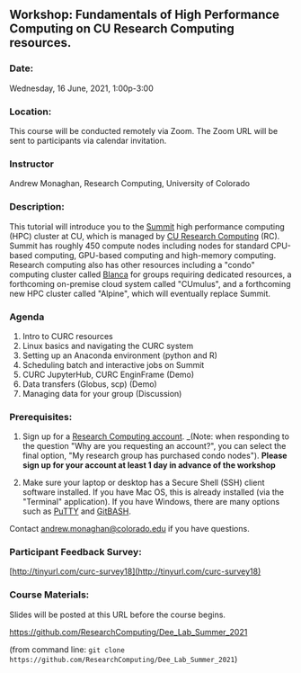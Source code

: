 ## Workshop: Fundamentals of High Performance Computing on CU Research Computing resources.

### Date: 
Wednesday, 16 June, 2021, 1:00p-3:00

### Location: 
This course will be conducted remotely via Zoom. The Zoom URL will be sent to participants via calendar invitation.

### Instructor 
Andrew Monaghan, Research Computing, University of Colorado

### Description: 
This tutorial will introduce you to the [Summit](https://www.colorado.edu/rc/resources/summit) high performance computing (HPC) cluster at CU, which is managed by [CU Research Computing](https://www.colorado.edu/rc/) (RC). Summit has roughly 450 compute nodes including nodes for standard CPU-based computing, GPU-based computing and high-memory computing. Research computing also has other resources including a "condo" computing cluster called [Blanca](https://curc.readthedocs.io/en/latest/access/blanca.html) for groups requiring dedicated resources, a forthcoming on-premise cloud system called "CUmulus", and a forthcoming new HPC cluster called "Alpine", which will eventually replace Summit.  

### Agenda
1. Intro to CURC resources
2. Linux basics and navigating the CURC system
3. Setting up an Anaconda environment (python and R)
4. Scheduling batch and interactive jobs on Summit
5. CURC JupyterHub, CURC EnginFrame (Demo)
7. Data transfers (Globus, scp) (Demo)
8. Managing data for your group (Discussion)


### Prerequisites: 

1) Sign up for a [Research Computing account](https://rcamp.rc.colorado.edu/accounts/account-request/create/verify/ucb).  _(Note: when responding to the question "Why are you requesting an account?", you can select the final option, "My research group has purchased condo nodes"). __Please sign up for your account at least 1 day in advance of the workshop__  

2) Make sure your laptop or desktop has a Secure Shell (SSH) client software installed.  If you have Mac OS, this is already installed (via the "Terminal" application).  If you have Windows, there are many options such as [PuTTY](https://www.putty.org) and [GitBASH](https://gitforwindows.org).  

Contact andrew.monaghan@colorado.edu if you have questions.  

### Participant Feedback Survey: 
[http://tinyurl.com/curc-survey18](http://tinyurl.com/curc-survey18)

### Course Materials: 
Slides will be posted at this URL before the course begins.

https://github.com/ResearchComputing/Dee_Lab_Summer_2021

(from command line: `git clone https://github.com/ResearchComputing/Dee_Lab_Summer_2021`)
